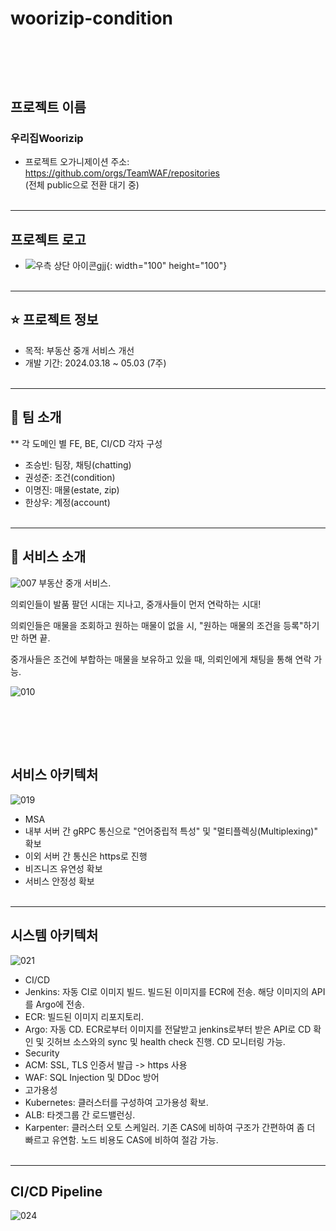 # woorizip-condition
<br><br>
--------------------------------------

## 프로젝트 이름
### 우리집Woorizip
- 프로젝트 오가니제이션 주소: https://github.com/orgs/TeamWAF/repositories <br>
(전체 public으로 전환 대기 중)
<br><br>
--------------------------------------
 
## 프로젝트 로고
- ![우측 상단 아이콘gjj](https://github.com/Painterrr/Woorizip/assets/98957340/c5fe64bf-2ebe-4738-80da-fd98823539da){: width="100" height="100"}
<br><br>
--------------------------------------
 
## ⭐ 프로젝트 정보
- 목적: 부동산 중개 서비스 개선
- 개발 기간: 2024.03.18 ~ 05.03 (7주)
<br><br>
--------------------------------------
 
## 👤 팀 소개
** 각 도메인 별 FE, BE, CI/CD 각자 구성
- 조승빈: 팀장, 채팅(chatting)
- 권성준: 조건(condition)
- 이명진: 매물(estate, zip)
- 한상우: 계정(account)
<br><br>
--------------------------------------
 
## 💠 서비스 소개
![007](https://github.com/Painterrr/Woorizip/assets/98957340/92f3af41-8262-4be0-9919-13d1460302ac)
부동산 중개 서비스. <br>

의뢰인들이 발품 팔던 시대는 지나고, 중개사들이 먼저 연락하는 시대! <br>

의뢰인들은 매물을 조회하고 원하는 매물이 없을 시, "원하는 매물의 조건을 등록"하기만 하면 끝. <br>

중개사들은 조건에 부합하는 매물을 보유하고 있을 때, 의뢰인에게 채팅을 통해 연락 가능. <br>

![010](https://github.com/Painterrr/Woorizip/assets/98957340/4f96565c-b22e-4cbf-9c0e-056f82b803b3)

<br><br>
--------------------------------------

## 서비스 아키텍처
![019](https://github.com/Painterrr/Woorizip/assets/98957340/a3746c0f-b361-4a66-a27c-c546f7c7395b)
 <br>
- MSA
- 내부 서버 간 gRPC 통신으로 "언어중립적 특성" 및 "멀티플렉싱(Multiplexing)" 확보
- 이외 서버 간 통신은 https로 진행
- 비즈니즈 유연성 확보
- 서비스 안정성 확보
<br><br>

--------------------------------------
 
## 시스템 아키텍처
![021](https://github.com/Painterrr/Woorizip/assets/98957340/b69098e9-4d7a-472b-8c93-3742476a231f)
<br>
- CI/CD
 - Jenkins: 자동 CI로 이미지 빌드. 빌드된 이미지를 ECR에 전송. 해당 이미지의 API를 Argo에 전송.
 - ECR: 빌드된 이미지 리포지토리.
 - Argo: 자동 CD. ECR로부터 이미지를 전달받고 jenkins로부터 받은 API로 CD 확인 및 깃허브 소스와의 sync 및 health check 진행. CD 모니터링 가능.
- Security
 - ACM: SSL, TLS 인증서 발급 -> https 사용
 - WAF: SQL Injection 및 DDoc 방어
- 고가용성
 - Kubernetes: 클러스터를 구성하여 고가용성 확보.
 - ALB: 타겟그룹 간 로드밸런싱.
 - Karpenter: 클러스터 오토 스케일러. 기존 CAS에 비하여 구조가 간편하여 좀 더 빠르고 유연함. 노드 비용도 CAS에 비하여 절감 가능.
 <br><br>

--------------------------------------

## CI/CD Pipeline
![024](https://github.com/Painterrr/Woorizip/assets/98957340/3cbf7ac7-6a78-41cc-9799-003509162b3a)
